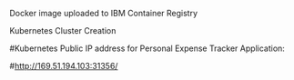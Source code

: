 Docker image uploaded to IBM Container Registry 

Kubernetes Cluster Creation

#Kubernetes Public IP address for Personal Expense Tracker Application:

#http://169.51.194.103:31356/
